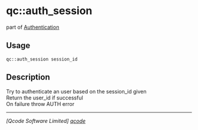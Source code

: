 qc::auth_session
================

part of [Authentication](../auth.md)

Usage
-----
`qc::auth_session session_id`

Description
-----------
Try to authenticate an user based on the session_id given<br/>Return the user_id if successful<br/>On failure throw AUTH error

----------------------------------
*[Qcode Software Limited] [qcode]*

[qcode]: http://www.qcode.co.uk "Qcode Software"